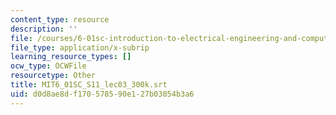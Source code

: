 ```yaml
---
content_type: resource
description: ''
file: /courses/6-01sc-introduction-to-electrical-engineering-and-computer-science-i-spring-2011/d0d8ae8df170578590e127b03054b3a6_MIT6_01SC_S11_lec03_300k.vtt
file_type: application/x-subrip
learning_resource_types: []
ocw_type: OCWFile
resourcetype: Other
title: MIT6_01SC_S11_lec03_300k.srt
uid: d0d8ae8d-f170-5785-90e1-27b03054b3a6
---
```


